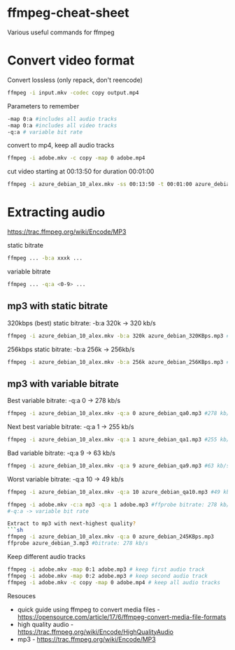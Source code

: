 # ffmpeg-cheat-sheet
Various useful commands for ffmpeg

# Convert video format
Convert lossless (only repack, don't reencode)
```sh
ffmpeg -i input.mkv -codec copy output.mp4
```

Parameters to remember
```sh
-map 0:a #includes all audio tracks
-map 0:a #includes all video tracks
-q:a # variable bit rate
```

convert to mp4, keep all audio tracks
```sh
ffmpeg -i adobe.mkv -c copy -map 0 adobe.mp4
```

cut video starting at 00:13:50 for duration 00:01:00
```sh
ffmpeg -i azure_debian_10_alex.mkv -ss 00:13:50 -t 00:01:00 azure_debian_cut.mp4
```

# Extracting audio
https://trac.ffmpeg.org/wiki/Encode/MP3

static bitrate
```sh
ffmpeg ... -b:a xxxk ...
``` 
variable bitrate
```sh
ffmpeg ... -q:a <0-9> ...
```

## mp3 with static bitrate
320kbps (best) static bitrate: -b:a 320k -> 320 kb/s
```sh
ffmpeg -i azure_debian_10_alex.mkv -b:a 320k azure_debian_320KBps.mp3 #320 kb/s
```
256kbps static bitrate: -b:a 256k -> 256kb/s
```sh
ffmpeg -i azure_debian_10_alex.mkv -b:a 256k azure_debian_256KBps.mp3 #256 kb/s
```

## mp3 with variable bitrate
Best variable bitrate: -q:a 0 -> 278 kb/s 
```sh
ffmpeg -i azure_debian_10_alex.mkv -q:a 0 azure_debian_qa0.mp3 #278 kb/s
```
Next best variable bitrate: -q:a 1 -> 255 kb/s 
```sh
ffmpeg -i azure_debian_10_alex.mkv -q:a 1 azure_debian_qa1.mp3 #255 kb/s
```
Bad variable bitrate: -q:a 9 -> 63 kb/s
```sh
ffmpeg -i azure_debian_10_alex.mkv -q:a 9 azure_debian_qa9.mp3 #63 kb/s
```
Worst variable bitrate: -q:a 10 -> 49 kb/s
```sh
ffmpeg -i azure_debian_10_alex.mkv -q:a 10 azure_debian_qa10.mp3 #49 kb/s
```

```sh
ffmpeg -i adobe.mkv -c:a mp3 -q:a 1 adobe.mp3 #ffprobe bitrate: 278 kb/s
#-q:a -> variable bit rate

Extract to mp3 with next-highest quality?
```sh
ffmpeg -i azure_debian_10_alex.mkv -q:a 0 azure_debian_245KBps.mp3
ffprobe azure_debian_3.mp3 #bitrate: 278 kb/s
```

Keep different audio tracks
```sh
ffmpeg -i adobe.mkv -map 0:1 adobe.mp3 # keep first audio track
ffmpeg -i adobe.mkv -map 0:2 adobe.mp3 # keep second audio track
ffmpeg -i adobe.mkv -c copy -map 0 adobe.mp4 # keep all audio tracks
```

Resouces
* quick guide using ffmpeg to convert media files - https://opensource.com/article/17/6/ffmpeg-convert-media-file-formats
* high quality audio - https://trac.ffmpeg.org/wiki/Encode/HighQualityAudio
* mp3 - https://trac.ffmpeg.org/wiki/Encode/MP3

